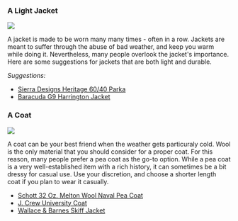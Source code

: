 ### A Light Jacket
![](assets/images/light-jacket.png)

A jacket is made to be worn many many times - often in a row. Jackets are meant to suffer through the abuse of bad weather, and keep you warm while doing it. Nevertheless, many people overlook the jacket's importance. Here are some suggestions for jackets that are both light and durable.

*Suggestions:*

- [Sierra Designs Heritage 60/40 Parka][sierra]
- [Baracuda G9 Harrington Jacket][baracuda]


### A Coat
![](assets/images/coat.png)

A coat can be your best friend when the weather gets particuraly cold. Wool is the only material that you should consider for a proper coat. For this reason, many people prefer a pea coat as the go-to option. While a pea coat is a very well-established item with a rich history, it can sometimes be a bit dressy for casual use. Use your discretion, and choose a shorter length coat if you plan to wear it casually.

- [Schott 32 Oz. Melton Wool Naval Pea Coat][schott]
- [J. Crew University Coat][jcrew]
- [Wallace & Barnes Skiff Jacket][w&b]

[sierra]: http://www.sierradesigns.com/product/short-parka
[baracuda]: http://us.baracuta.com/on/demandware.store/Sites-WPBAWO-US-Site/default/Icons-Detail?cgid=br_G9
[schott]: http://www.schottnyc.com/products/fabric/wool/classic-32-oz-melton-wool.htm
[jcrew]: https://www.jcrew.com/mens_category/outerwear/wool/PRDOVR~96037/96037.jsp
[w&b]: https://www.jcrew.com/AST/Navigation/Sale/AllProducts/PRD~05058/05058.jsp?Nbrd=J&Nloc=en_US&Nrpp=48&Npge=1&Ntrm=skiff+jacket&isFromSearch=true&isSaleItem=true&isNewSearch=true&hash=row0
